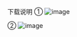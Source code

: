 下载说明
①
![image](https://github.com/hao888TUV/JUC_Advance/assets/116476124/a9f25e89-5a33-4329-8b12-5603f93661be)


②
![image](https://github.com/hao888TUV/JUC_Advance/assets/116476124/5a74b44c-8cbc-44fe-818a-2fcf10398206)

